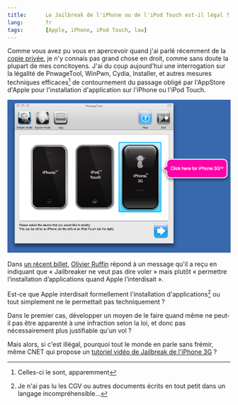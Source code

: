 ```yaml
---
title:      Le Jailbreak de l'iPhone ou de l'iPod Touch est-il légal ?
lang:       fr
tags:       [Apple, iPhone, iPod Touch, law]
---
```


Comme vous avez pu vous en apercevoir quand j'ai parlé récemment de la [copie privée](/2008/07/copie-privee-le-non-droit-qu-on-n-a-pas.html), je n'y connais pas grand chose en droit, comme sans doute la plupart de mes concitoyens. J'ai du coup aujourd'hui une interrogation sur la légalité de PnwageTool, WinPwn, Cydia, Installer, et autres mesures techniques efficaces[^i1] de contournement du passage obligé par l'AppStore d'Apple pour l'installation d'application sur l'iPhone ou l'iPod Touch.

[^i1]: Celles-ci le sont, apparemment

![](PwnageTool.png "PwnageTool")

Dans [un récent billet](http://www.veilleperso.com/non-vais-taider-pirater-logiciels-iphone-2344), [Olivier Ruffin](http://www.veilleperso.com/) répond à un message qu'il a reçu en indiquant que « Jailbreaker ne veut pas dire voler » mais plutôt « permettre l’installation d’applications quand Apple l’interdisait ».

Est-ce que Apple interdisait formellement l'installation d'applications[^1] ou tout simplement ne le permettait pas techniquement ?

Dans le premier cas, développer un moyen de le faire quand même ne peut-il pas être apparenté à une infraction selon la loi, et donc pas nécessairement plus justifiable qu'un vol ?

Mais alors, si c'est illégal, pourquoi tout le monde en parle sans frémir, même CNET qui propose un [tutoriel vidéo de Jailbreak de l'iPhone 3G](http://cnettv.cnet.com/9742-1_53-50003159.html) ?

[^1]: Je n'ai pas lu les CGV ou autres documents écrits en tout petit dans un langage incompréhensible…
